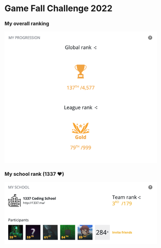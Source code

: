 # Game Fall Challenge 2022

### My overall ranking
<img src="https://github.com/Abdeljalil-Bouchfar/Codingame_Fall_2022/blob/master/imgs/indiv_rand.png?raw=true" alt="">

### My school rank (1337 ❤️)
<img src="https://github.com/Abdeljalil-Bouchfar/Codingame_Fall_2022/blob/master/imgs/team_rand.png?raw=true" alt="">
